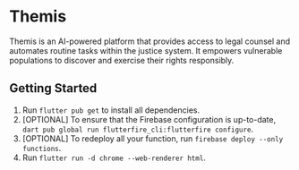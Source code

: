 # Themis

Themis is an AI-powered platform that provides access to legal counsel and automates routine tasks within the justice system. It empowers vulnerable populations to discover and exercise their rights responsibly.

## Getting Started

1. Run `flutter pub get` to install all dependencies.
2. [OPTIONAL] To ensure that the Firebase configuration is up-to-date, `dart pub global run flutterfire_cli:flutterfire configure`.
3. [OPTIONAL] To redeploy all your function, run `firebase deploy --only functions`.
4. Run `flutter run -d chrome --web-renderer html`.


